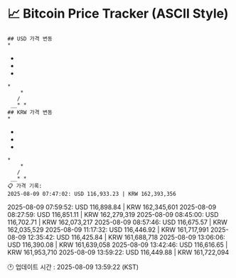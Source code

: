 # 📈 Bitcoin Price Tracker (ASCII Style)
    ## USD 가격 변동 
    *         
 *        
  *       
   *      
    *     
        * 
       /  
     __* *
    ## KRW 가격 변동
    *         
 *        
  *       
   *      
    *     
        * 
       /  
     __* *
    📋 가격 기록:
    2025-08-09 07:47:02: USD 116,933.23 | KRW 162,393,356
2025-08-09 07:59:52: USD 116,898.84 | KRW 162,345,601
2025-08-09 08:27:59: USD 116,851.11 | KRW 162,279,319
2025-08-09 08:45:00: USD 116,702.71 | KRW 162,073,217
2025-08-09 08:57:46: USD 116,675.57 | KRW 162,035,529
2025-08-09 11:17:32: USD 116,446.92 | KRW 161,717,991
2025-08-09 12:35:42: USD 116,425.84 | KRW 161,688,718
2025-08-09 13:06:06: USD 116,390.08 | KRW 161,639,058
2025-08-09 13:42:46: USD 116,616.65 | KRW 161,953,710
2025-08-09 13:59:22: USD 116,449.88 | KRW 161,722,094
    
🕐 업데이트 시간 : 2025-08-09 13:59:22 (KST)
